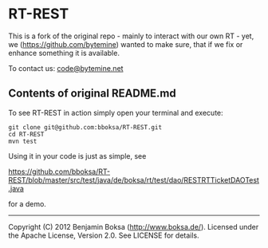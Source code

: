 # RT-REST

This is a fork of the original repo - mainly to interact
with our own RT - yet, we (https://github.com/bytemine) wanted to
make sure, that if we fix or enhance something it is available.

To contact us: code@bytemine.net

## Contents of original README.md

To see RT-REST in action simply open your terminal and execute:

```
git clone git@github.com:bboksa/RT-REST.git
cd RT-REST
mvn test
```

Using it in your code is just as simple, see

https://github.com/bboksa/RT-REST/blob/master/src/test/java/de/boksa/rt/test/dao/RESTRTTicketDAOTest.java

for a demo.

***

Copyright (C) 2012  Benjamin Boksa (http://www.boksa.de/).
Licensed under the Apache License, Version 2.0. See LICENSE for details.